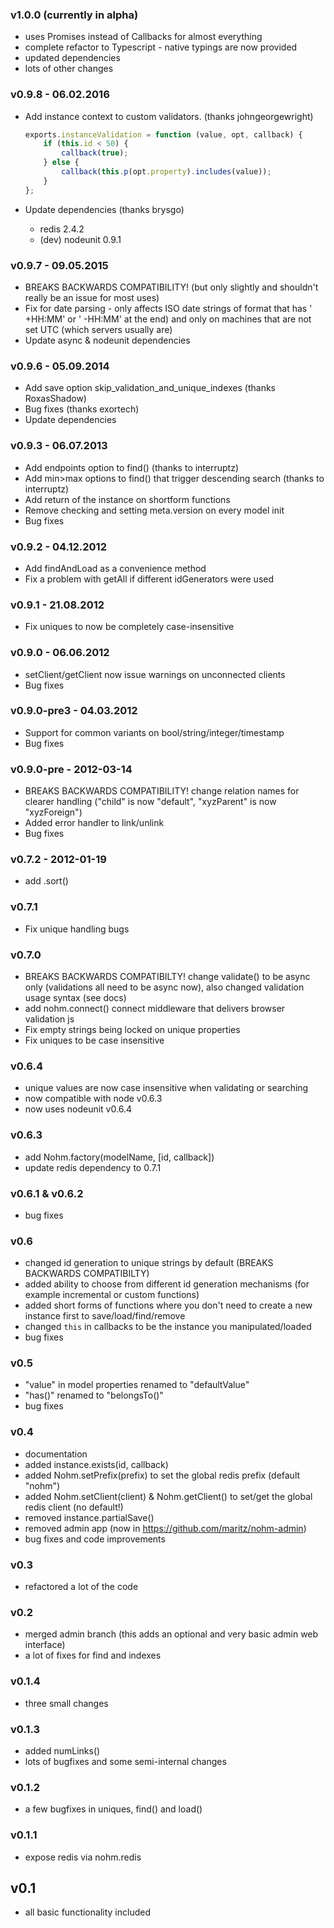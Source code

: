### v1.0.0 (currently in alpha)
  - uses Promises instead of Callbacks for almost everything
  - complete refactor to Typescript - native typings are now provided
  - updated dependencies
  - lots of other changes

### v0.9.8 - 06.02.2016
  - Add instance context to custom validators. (thanks johngeorgewright)

    ~~~~ javascript
    exports.instanceValidation = function (value, opt, callback) {
        if (this.id < 50) {
            callback(true);
        } else {
            callback(this.p(opt.property).includes(value));
        }
    };
    ~~~~

  - Update dependencies (thanks brysgo)
    - redis 2.4.2
    - (dev) nodeunit 0.9.1

### v0.9.7 - 09.05.2015
  - BREAKS BACKWARDS COMPATIBILITY! (but only slightly and shouldn't really be an issue for most uses)
  - Fix for date parsing - only affects ISO date strings of format that has ' +HH:MM' or ' -HH:MM' at the end) and only on machines that are not set UTC (which servers usually are)
  - Update async & nodeunit dependencies

### v0.9.6 - 05.09.2014
  - Add save option skip_validation_and_unique_indexes (thanks RoxasShadow)
  - Bug fixes (thanks exortech)
  - Update dependencies

### v0.9.3 - 06.07.2013
  - Add endpoints option to find() (thanks to interruptz)
  - Add min>max options to find() that trigger descending search (thanks to interruptz)
  - Add return of the instance on shortform functions
  - Remove checking and setting meta.version on every model init
  - Bug fixes

### v0.9.2 - 04.12.2012
  - Add findAndLoad as a convenience method
  - Fix a problem with getAll if different idGenerators were used

### v0.9.1 - 21.08.2012
  - Fix uniques to now be completely case-insensitive

### v0.9.0 - 06.06.2012
  - setClient/getClient now issue warnings on unconnected clients
  - Bug fixes

### v0.9.0-pre3 - 04.03.2012
  - Support for common variants on bool/string/integer/timestamp
  - Bug fixes

### v0.9.0-pre - 2012-03-14
  - BREAKS BACKWARDS COMPATIBILITY! change relation names for clearer handling ("child" is now "default", "xyzParent" is now "xyzForeign")
  - Added error handler to link/unlink
  - Bug fixes

### v0.7.2 - 2012-01-19
  - add .sort()

### v0.7.1
  - Fix unique handling bugs

### v0.7.0
  - BREAKS BACKWARDS COMPATIBILTY! change validate() to be async only (validations all need to be async now), also changed validation usage syntax (see docs)
  - add nohm.connect() connect middleware that delivers browser validation js
  - Fix empty strings being locked on unique properties
  - Fix uniques to be case insensitive

### v0.6.4
  - unique values are now case insensitive when validating or searching
  - now compatible with node v0.6.3
  - now uses nodeunit v0.6.4

### v0.6.3

  - add Nohm.factory(modelName, [id, callback])
  - update redis dependency to 0.7.1

### v0.6.1 & v0.6.2

  - bug fixes

### v0.6

  - changed id generation to unique strings by default (BREAKS BACKWARDS COMPATIBILTY)
  - added ability to choose from different id generation mechanisms (for example incremental or custom functions)
  - added short forms of functions where you don't need to create a new instance first to save/load/find/remove
  - changed `this` in callbacks to be the instance you manipulated/loaded
  - bug fixes

### v0.5

  - "value" in model properties renamed to "defaultValue"
  - "has()" renamed to "belongsTo()"
  - bug fixes

### v0.4

  - documentation
  - added instance.exists(id, callback)
  - added Nohm.setPrefix(prefix) to set the global redis prefix (default "nohm")
  - added Nohm.setClient(client) & Nohm.getClient() to set/get the global redis client (no default!)
  - removed instance.partialSave()
  - removed admin app (now in https://github.com/maritz/nohm-admin)
  - bug fixes and code improvements

### v0.3

  - refactored a lot of the code

### v0.2

  - merged admin branch (this adds an optional and very basic admin web interface)
  - a lot of fixes for find and indexes

### v0.1.4

  - three small changes

### v0.1.3

  - added numLinks()
  - lots of bugfixes and some semi-internal changes

### v0.1.2

  - a few bugfixes in uniques, find() and load()

### v0.1.1

  - expose redis via nohm.redis

## v0.1

  - all basic functionality included
